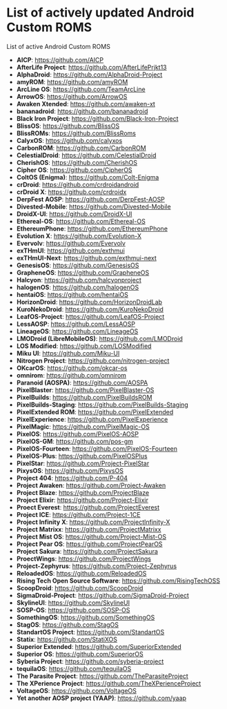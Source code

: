 # List of actively updated Android Custom ROMS
List of active Android Custom ROMS

* **AICP**: https://github.com/AICP
* **AfterLife Project**: https://github.com/AfterLifePrjkt13
* **AlphaDroid**: https://github.com/AlphaDroid-Project
* **amyROM**: https://github.com/amyROM
* **ArcLine OS**: https://github.com/TeamArcLine
* **ArrowOS**: https://github.com/ArrowOS
* **Awaken Xtended**: https://github.com/awaken-xt
* **bananadroid**: https://github.com/bananadroid
* **Black Iron Project**: https://github.com/Black-Iron-Project
* **BlissOS**: https://github.com/BlissOS
* **BlissROMs**: https://github.com/BlissRoms
* **CalyxOS**: https://github.com/calyxos
* **CarbonROM**: https://github.com/CarbonROM
* **CelestialDroid**: https://github.com/CelestialDroid
* **CherishOS**: https://github.com/CherishOS
* **Cipher OS**: https://github.com/CipherOS
* **ColtOS (Enigma)**: https://github.com/Colt-Enigma
* **crDroid**: https://github.com/crdroidandroid
* **crDroid X**: https://github.com/crdroidx
* **DerpFest AOSP**: https://github.com/DerpFest-AOSP
* **Divested-Mobile**: https://github.com/Divested-Mobile
* **DroidX-UI**: https://github.com/DroidX-UI
* **Ethereal-OS**: https://github.com/Ethereal-OS
* **EthereumPhone**: https://github.com/EthereumPhone
* **Evolution X**: https://github.com/Evolution-X
* **Evervolv**: https://github.com/Evervolv
* **exTHmUI**: https://github.com/exthmui
* **exTHmUI-Next**: https://github.com/exthmui-next
* **GenesisOS**: https://github.com/GenesisOS
* **GrapheneOS**: https://github.com/GrapheneOS
* **Halcyon**: https://github.com/halcyonproject
* **halogenOS**: https://github.com/halogenOS
* **hentaiOS**: https://github.com/hentaiOS
* **HorizonDroid**: https://github.com/HorizonDroidLab
* **KuroNekoDroid**: https://github.com/KuroNekoDroid
* **LeafOS-Project**: https://github.com/LeafOS-Project
* **LessAOSP**: https://github.com/LessAOSP
* **LineageOS**: https://github.com/LineageOS
* **LMODroid (LibreMobileOS)**: https://github.com/LMODroid
* **LOS Modified**: https://github.com/LOSModified
* **Miku UI**: https://github.com/Miku-UI
* **Nitrogen Project**: https://github.com/nitrogen-project
* **OKcarOS**: https://github.com/okcar-os
* **omnirom**: https://github.com/omnirom
* **Paranoid (AOSPA)**: https://github.com/AOSPA
* **PixelBlaster**: https://github.com/PixelBlaster-OS
* **PixelBuilds**: https://github.com/PixelBuildsROM
* **PixelBuilds-Staging**: https://github.com/PixelBuilds-Staging
* **PixelExtended ROM**: https://github.com/PixelExtended
* **PixelExperience**: https://github.com/PixelExperience
* **PixelMagic**: https://github.com/PixelMagic-OS
* **PixelOS**: https://github.com/PixelOS-AOSP
* **PixelOS-GM**: https://github.com/pos-gm
* **PixelOS-Fourteen**: https://github.com/PixelOS-Fourteen
* **PixelOS-Plus**: https://github.com/PixelOSPlus
* **PixelStar**: https://github.com/Project-PixelStar
* **PixysOS**: https://github.com/PixysOS
* **Project 404**: https://github.com/P-404
* **Project Awaken**: https://github.com/Project-Awaken
* **Project Blaze**: https://github.com/ProjectBlaze
* **Project Elixir**: https://github.com/Project-Elixir
* **Proect Everest**: https://github.com/ProjectEverest
* **Project ICE**: https://github.com/Project-1CE
* **Project Infinity X**: https://github.com/ProjectInfinity-X
* **Project Matrixx**: https://github.com/ProjectMatrixx
* **Project Mist OS**: https://github.com/Project-Mist-OS
* **Project Pear OS**: https://github.com/ProjectPearOS
* **Project Sakura**: https://github.com/ProjectSakura
* **ProectWings**: https://github.com/ProjectWings
* **Project-Zephyrus**: https://github.com/Project-Zephyrus
* **ReloadedOS**: https://github.com/ReloadedOS
* **Rising Tech Open Source Software**: https://github.com/RisingTechOSS
* **ScoopDroid**: https://github.com/ScoopDroid
* **SigmaDroid-Project**: https://github.com/SigmaDroid-Project
* **SkylineUI**: https://github.com/SkylineUI
* **SOSP-OS**: https://github.com/SOSP-OS
* **SomethingOS**: https://github.com/SomethingOS
* **StagOS**: https://github.com/StagOS
* **StandartOS Project**: https://github.com/StandartOS
* **Statix**: https://github.com/StatiXOS
* **Superior Extended**: https://github.com/SuperiorExtended
* **Superior OS**: https://github.com/SuperiorOS
* **Syberia Project**: https://github.com/syberia-project
* **tequilaOS**: https://github.com/tequilaOS
* **The Parasite Project**: https://github.com/TheParasiteProject
* **The XPerience Project**: https://github.com/TheXPerienceProject
* **VoltageOS**: https://github.com/VoltageOS
* **Yet another AOSP project (YAAP)**: https://github.com/yaap
    
